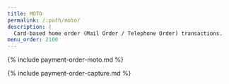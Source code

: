 ```yaml
---
title: MOTO
permalink: /:path/moto/
description: |
  Card-based home order (Mail Order / Telephone Order) transactions.
menu_order: 2100
---
```


{% include payment-order-moto.md %}

{% include payment-order-capture.md %}
